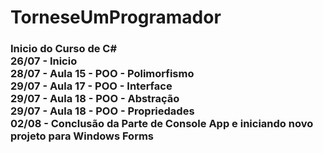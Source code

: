 # TorneseUmProgramador

<h3>Inicio do Curso de C#</h> <br/>
26/07 - Inicio <br/>
28/07 - Aula 15 - POO - Polimorfismo <br/>
29/07 - Aula 17 - POO - Interface <br/>
29/07 - Aula 18 - POO - Abstração <br/>
29/07 - Aula 18 - POO - Propriedades <br/>
02/08 - Conclusão da Parte de Console App e iniciando novo projeto para Windows Forms
